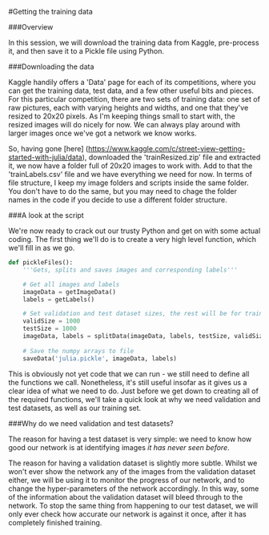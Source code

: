 #Getting the training data

###Overview

In this session, we will download the training data from Kaggle, pre-process it, and then save it to a Pickle file using Python.

###Downloading the data

Kaggle handily offers a 'Data' page for each of its competitions, where you can get the training data, test data, and a few other useful bits and pieces. For this particular competition, there are two sets of training data: one set of raw pictures, each with varying heights and widths, and one that they've resized to 20x20 pixels. As I'm keeping things small to start with, the resized images will do nicely for now. We can always play around with larger images once we've got a network we know works.

So, having gone [here] (https://www.kaggle.com/c/street-view-getting-started-with-julia/data), downloaded the 'trainResized.zip' file and extracted it, we now have a folder full of 20x20 images to work with. Add to that the 'trainLabels.csv' file and we have everything we need for now. In terms of file structure, I keep my image folders and scripts inside the same folder. You don't have to do the same, but you may need to chage the folder names in the code if you decide to use a different folder structure.

###A look at the script

We're now ready to crack out our trusty Python and get on with some actual coding. The first thing we'll do is to create a very high level function, which we'll fill in as we go.

```python
def pickleFiles():
	'''Gets, splits and saves images and corresponding labels'''

	# Get all images and labels
	imageData = getImageData()
	labels = getLabels()

	# Set validation and test dataset sizes, the rest will be for training (total images = 6283)
	validSize = 1000
	testSize = 1000
	imageData, labels = splitData(imageData, labels, testSize, validSize)
	
	# Save the numpy arrays to file
	saveData('julia.pickle', imageData, labels)
```

This is obviously not yet code that we can run - we still need to define all the functions we call. Nonetheless, it's still useful insofar as it gives us a clear idea of what we need to do. Just before we get down to creating all of the required functions, we'll take a quick look at why we need validation and test datasets, as well as our training set.

###Why do we need validation and test datasets?

The reason for having a test dataset is very simple: we need to know how good our network is at identifying images *it has never seen before*.

The reason for having a validation dataset is slightly more subtle. Whilst we won't ever show the network any of the images from the validation dataset either, we will be using it to monitor the progress of our network, and to change the hyper-parameters of the network accordingly. In this way, some of the information about the validation dataset will bleed through to the network. To stop the same thing from happening to our test dataset, we will only ever check how accurate our network is against it once, after it has completely finished training.
